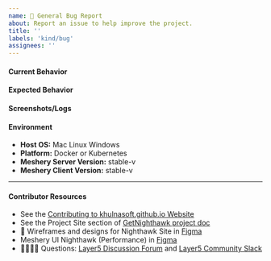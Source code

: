 ```yaml
---
name: 🐛 General Bug Report
about: Report an issue to help improve the project.
title: ''
labels: 'kind/bug'
assignees: ''
---
```


#### Current Behavior
<!-- A brief description of the issue. -->

#### Expected Behavior
<!-- A brief description of what you expected to happen. -->

#### Screenshots/Logs
<!-- Add screenshots, if applicable, to help explain your problem. -->

#### Environment

- **Host OS:** Mac Linux Windows
- **Platform:** Docker or Kubernetes
- **Meshery Server Version:** stable-v
- **Meshery Client Version:** stable-v

<!-- Optional 
#### To Reproduce
1. Go to '...'
2. Click on '....'
3. Scroll down to '....'
4. See error
-->

---

#### Contributor Resources

- See the [Contributing to khulnasoft.github.io Website](https://github.com/khulnasoft/getnighthawk/blob/master/CONTRIBUTING.md)
- See the Project Site section of [GetNighthawk project doc](https://docs.google.com/document/d/1lHfMo4iIx2WXFZIspfHyxTsPR1T63_2IV5NUkgxoo0w)
- 🎨 Wireframes and designs for Nighthawk Site in [Figma](https://www.figma.com/file/5ZwEkSJwUPitURD59YHMEN/Layer5-Designs?type=design&node-id=5046-0&mode=design&t=UYVaGhic2LY8EXee-0)
- Meshery UI Nighthawk (Performance) in [Figma](https://www.figma.com/file/SMP3zxOjZztdOLtgN4dS2W/Meshery-UI?type=design&node-id=2-5814&mode=design&t=Gt14dmRRlpL09apZ-0)
- 🙋🏾🙋🏼 Questions: [Layer5 Discussion Forum](https://discuss.khulnasoft.com) and [Layer5 Community Slack](http://slack.khulnasoft.com)
